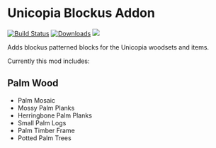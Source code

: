 # Unicopia Blockus Addon

[![Build Status](https://github.com/Sollace/Unicopia-Blockus-Addon/actions/workflows/gradle-build.yml/badge.svg)](https://github.com/Sollace/Unicopia-Blockus-Addon/actions/workflows/gradle-build.yml)
[![Downloads](https://img.shields.io/github/downloads/Sollace/Unicopia-Blockus-Addon/total.svg?color=yellowgreen)](https://github.com/Sollace/Unicopia-Blockus-Addon/releases/latest)
![](https://img.shields.io/badge/api-fabric-orange.svg)

Adds blockus patterned blocks for the Unicopia woodsets and items.

Currently this mod includes:

## Palm Wood
 - Palm Mosaic
 - Mossy Palm Planks
 - Herringbone Palm Planks
 - Small Palm Logs
 - Palm Timber Frame
 - Potted Palm Trees
